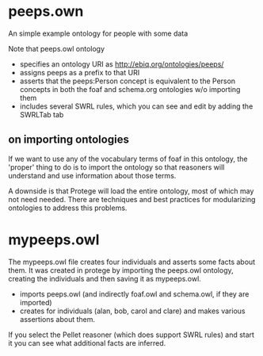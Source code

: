 # peeps.own

An simple example ontology for people with some data

Note that peeps.owl ontology

* specifies an ontology URI as http://ebiq.org/ontologies/peeps/
* assigns peeps as a prefix to that URI
* asserts that the peeps:Person concept is equivalent to the Person concepts in both the foaf and schema.org ontologies w/o importing them
* includes several SWRL rules, which you can see and edit by adding the SWRLTab tab

## on importing ontologies

If we want to use any of the vocabulary terms of foaf in this ontology, the 'proper' thing to do is to import the ontology so that reasoners will understand and use information about those terms.

A downside is that Protege will load the entire ontology, most of which may not need needed.  There are techniques and best practices for modularizing ontologies to address this problems.

# mypeeps.owl

The mypeeps.owl file creates four individuals and asserts some facts about them.  It was created in protege by importing the peeps.owl ontology, creating the individuals and then saving it as mypeeps.owl.

* imports peeps.owl (and indirectly foaf.owl and schema.owl, if they are imported)
* creates for individuals (alan, bob, carol and clare) and makes various assertions about them.

If you select the Pellet reasoner (which does support SWRL rules) and start it you can see what additional facts are inferred.


